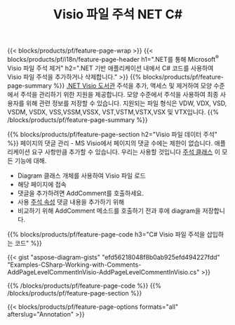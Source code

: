 ﻿---
title: Visio 파일 주석 NET C#
url: /ko/net/annotation/
description: 몇 줄의 C# 코드로 Visio의 데이터 주석을 추가하거나 제거합니다.
---
{{< blocks/products/pf/feature-page-wrap >}}
{{< blocks/products/pf/i18n/feature-page-header h1=".NET를 통해 Microsoft<sup>&reg;</sup> Visio 파일 주석 제거" h2=".NET 기반 애플리케이션 내에서 C# 코드를 사용하여 Visio 파일 주석을 추가하거나 삭제합니다." >}}
{{% blocks/products/pf/feature-page-summary %}}
[.NET Visio 도서관](/diagram/net/) 주석을 추가, 액세스 및 제거하여 모양 수준에서 주석을 관리하기 위한 지원을 제공합니다. 모양 수준에서 주석을 사용하여 최종 사용자를 위해 관련 정보를 저장할 수 있습니다. 지원되는 파일 형식은 VDW, VDX, VSD, VSDM, VSDX, VSS,VSSM,VSSX, VST,VSTM,VSTX,VSX 및 VTX입니다.
{{% /blocks/products/pf/feature-page-summary %}}

{{% blocks/products/pf/feature-page-section h2="Visio 파일 데이터 주석" %}}
페이지의 댓글 관리 - MS Visio에서 페이지의 댓글 수에는 제한이 없습니다. 애플리케이션 요구 사항만큼 추가할 수 있습니다. 우리는 사용할 것입니다 [주석 클래스](https://apireference.aspose.com/diagram/net/aspose.diagram/annotation) 이 모든 기능에 대해.

+ Diagram 클래스 개체를 사용하여 Visio 파일 로드
+ 해당 페이지에 접속 
+ 댓글을 추가하려면 AddComment를 호출하세요.
+ 사용 [주석 속성](https://apireference.aspose.com/diagram/net/aspose.diagram/annotation/properties/comment) 댓글 내용을 추가하기 위해 
+ 비교하기 위해 AddComment 메소드를 호출하기 전과 후에 diagram을 저장합니다.

{{% blocks/products/pf/feature-page-code h3="C# Visio 파일 주석을 삽입하는 코드" %}}

{{< gist "aspose-diagram-gists" "efd56218048f8b0ab925efd494227fdd" "Examples-CSharp-Working-with-Comments-AddPageLevelCommentInVisio-AddPageLevelCommentInVisio.cs" >}}

{{% /blocks/products/pf/feature-page-code %}}
{{% /blocks/products/pf/feature-page-section %}}

{{< blocks/products/pf/feature-page-options formats="all" afterslug="Annotation" >}}